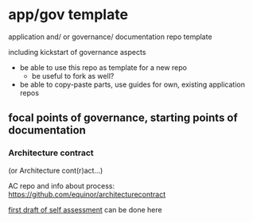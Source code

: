 # app/gov template

application and/ or governance/ documentation repo template

including kickstart of governance aspects

* be able to use this repo as template for a new repo
  * be useful to fork as well?
* be able to copy-paste parts, use guides for own, existing application repos

## focal points of governance, starting points of documentation

### Architecture contract

(or Architecture cont(r)act...)

AC repo and info about process: https://github.com/equinor/architecturecontract 

[first draft of self assessment](doc/architecture-contract-first-draft.md) can be done here
